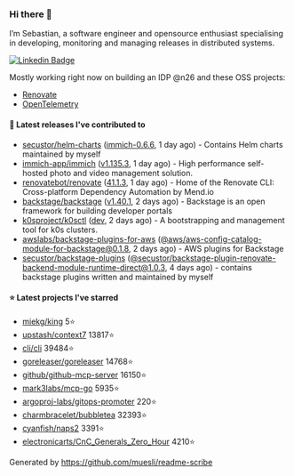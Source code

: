 ### Hi there 👋

I’m Sebastian, a software engineer and opensource enthusiast specialising in developing, monitoring and managing releases in distributed systems.    

[![Linkedin Badge](https://img.shields.io/badge/-LinkedIn-blue?style=flat&logo=Linkedin&logoColor=white&link=https://www.linkedin.com/in/sebastian-poxhofer/)](https://www.linkedin.com/in/sebastian-poxhofer/)

Mostly working right now on building an IDP @n26 and these OSS projects:
- [Renovate](https://github.com/renovatebot/renovate)
- [OpenTelemetry](https://github.com/open-telemetry)



#### 🚀 Latest releases I've contributed to

- [secustor/helm-charts](https://github.com/secustor/helm-charts) ([immich-0.6.6](https://github.com/secustor/helm-charts/releases/tag/immich-0.6.6), 1 day ago) - Contains Helm charts maintained by myself
- [immich-app/immich](https://github.com/immich-app/immich) ([v1.135.3](https://github.com/immich-app/immich/releases/tag/v1.135.3), 1 day ago) - High performance self-hosted photo and video management solution.
- [renovatebot/renovate](https://github.com/renovatebot/renovate) ([41.1.3](https://github.com/renovatebot/renovate/releases/tag/41.1.3), 1 day ago) - Home of the Renovate CLI: Cross-platform Dependency Automation by Mend.io
- [backstage/backstage](https://github.com/backstage/backstage) ([v1.40.1](https://github.com/backstage/backstage/releases/tag/v1.40.1), 2 days ago) - Backstage is an open framework for building developer portals
- [k0sproject/k0sctl](https://github.com/k0sproject/k0sctl) ([dev](https://github.com/k0sproject/k0sctl/releases/tag/dev), 2 days ago) - A bootstrapping and management tool for k0s clusters.
- [awslabs/backstage-plugins-for-aws](https://github.com/awslabs/backstage-plugins-for-aws) ([@aws/aws-config-catalog-module-for-backstage@0.1.8](https://github.com/awslabs/backstage-plugins-for-aws/releases/tag/%40aws/aws-config-catalog-module-for-backstage%400.1.8), 2 days ago) - AWS plugins for Backstage
- [secustor/backstage-plugins](https://github.com/secustor/backstage-plugins) ([@secustor/backstage-plugin-renovate-backend-module-runtime-direct@1.0.3](https://github.com/secustor/backstage-plugins/releases/tag/%40secustor/backstage-plugin-renovate-backend-module-runtime-direct%401.0.3), 4 days ago) - contains backstage plugins written and maintained by myself

#### ⭐ Latest projects I've starred

- [miekg/king](https://github.com/miekg/king) 5⭐
- [upstash/context7](https://github.com/upstash/context7) 13817⭐
- [cli/cli](https://github.com/cli/cli) 39484⭐
- [goreleaser/goreleaser](https://github.com/goreleaser/goreleaser) 14768⭐
- [github/github-mcp-server](https://github.com/github/github-mcp-server) 16150⭐
- [mark3labs/mcp-go](https://github.com/mark3labs/mcp-go) 5935⭐
- [argoproj-labs/gitops-promoter](https://github.com/argoproj-labs/gitops-promoter) 220⭐
- [charmbracelet/bubbletea](https://github.com/charmbracelet/bubbletea) 32393⭐
- [cyanfish/naps2](https://github.com/cyanfish/naps2) 3391⭐
- [electronicarts/CnC_Generals_Zero_Hour](https://github.com/electronicarts/CnC_Generals_Zero_Hour) 4210⭐



Generated by https://github.com/muesli/readme-scribe
